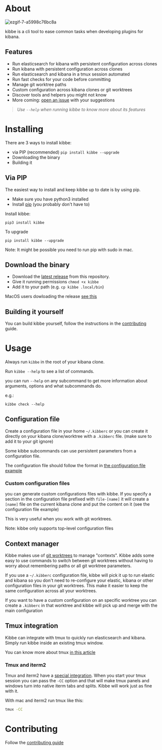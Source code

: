 # About

![ezgif-7-a5998c76bc8a](https://user-images.githubusercontent.com/227916/130441363-54002dad-4a00-43f9-a4e8-ce22f7123b9a.gif)

kibbe is a cli tool to ease common tasks when developing plugins for kibana.

## Features

* Run elasticsearch for kibana with persistent configuration across clones
* Run kibana with persistent configuration across clones
* Run elasticsearch and kibana in a tmux session automated
* Run fast checks for your code before committing
* Manage git worktree paths
* Custom configuration across kibana clones or git worktrees
* Discover tools and helpers you might not know
* More coming: [open an issue](https://github.com/academo/kibbe/issues/new) with your suggestions

> *Use `--help` when running kibbe to know more about its features*

# Installing

There are 3 ways to install kibbe:

* via PIP (recommended) `pip install kibbe --upgrade`
* Downloading the binary
* Building it

## Via PIP

The easiest way to install and keep kibbe up to date is by using pip.

- Make sure you have python3 installed
- Install [pip](https://pip.pypa.io/en/stable/installing/) (you probably don't have to)

Install kibbe:

`pip3 install kibbe`

To upgrade

`pip install kibbe --upgrade`

Note: It might be possible you need to run pip with sudo in mac.

## Download the binary

- Download the [latest release](https://github.com/academo/kibbe/releases) from this repository.
- Give it running permissions `chmod +x kibbe`
- Add it to your path (e.g. `cp kibbe .local/bin`)

MacOS users dowloading the release [see this](docs/mac_issue.md)

## Building it yourself

You can build kibbe yourself, follow the instructions in the [contributing](CONTRIBUTING.md) guide.

# Usage

Always run `kibbe` in the root of your kibana clone.

Run `kibbe --help` to see a list of commands.

you can run `--help` on any subcommand to get more information about arguments, options and what subcommands do.

e.g.:

`kibbe check --help`

## Configuration file

Create a configuration file in your home `~/.kibberc` or you can create it directly on your kibana
clone/worktree with a `.kibberc` file. (make sure to add it to your git ignore)

Some kibbe subcommands can use persistent parameters from a configuration file.

The configuration file should follow the format in [the configuration file example](https://github.com/academo/kibbe/blob/master/kibbe-conf-example)

### Custom configuration files

you can generate custom configurations files with kibbe. If you specify a section in the configuration file prefixed with `file-[name]` it will
create a `[name]` file on the current kibana clone and put the content on it (see the configuration file example)

This is very useful when you work with git worktrees.

Note: kibbe only supports top-level configuration files

## Context manager

Kibbe makes use of [git worktrees](https://git-scm.com/docs/git-worktree) to manage "contexts". Kibbe adds some easy to use commands
to switch between git worktrees without having to worry about remembering paths or all git worktree parameters.

If you use a `~/.kibberc` configuration file, kibbe will pick it up to run elastic and kibana so you don't need to re-configure your elastic, kibana or
other configuration files in your git worktrees. This make it easier to keep the same configuration across all your worktrees.

If you want to have a custom configuration on an specific worktree you can create a `.kibberc` in that worktree and kibbe will pick up and merge
with the main configuration

## Tmux integration

Kibbe can integrate with tmux to quickly run elasticsearch and kibana. Simply run kibbe inside an existing tmux window.

You can know more about tmux [in this article](https://linuxize.com/post/getting-started-with-tmux/)

### Tmux and iterm2

Tmux and iterm2 have a [special integration](https://iterm2.com/documentation-tmux-integration.html). When you start your tmux session you can pass the `-CC` option and that will make tmux panels and windows turn into native iterm tabs and splits. Kibbe will work just as fine with it.

With mac and iterm2 run tmux like this:
```bash
tmux -CC
```

# Contributing

Follow the [contributing guide](CONTRIBUTING.md)
